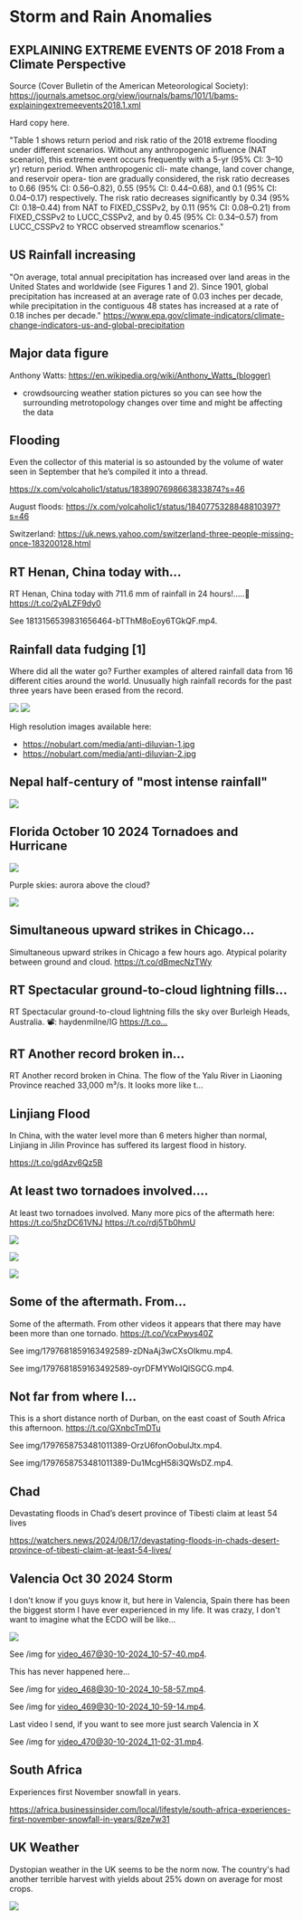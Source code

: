 # Storm and Rain Anomalies

## EXPLAINING EXTREME EVENTS OF 2018 From a Climate Perspective

Source (Cover Bulletin of the American Meteorological Society): https://journals.ametsoc.org/view/journals/bams/101/1/bams-explainingextremeevents2018.1.xml

Hard copy here.

"Table 1 shows return period and risk ratio of the 2018 extreme flooding under different scenarios. Without any anthropogenic influence (NAT scenario), this extreme event occurs frequently with a 5-yr (95% CI: 3–10 yr) return period. When anthropogenic cli- mate change, land cover change, and reservoir opera- tion are gradually considered, the risk ratio decreases to 0.66 (95% CI: 0.56–0.82), 0.55 (95% CI: 0.44–0.68), and 0.1 (95% CI: 0.04–0.17) respectively. The risk ratio decreases significantly by 0.34 (95% CI: 0.18–0.44) from NAT to FIXED_CSSPv2, by 0.11 (95% CI: 0.08–0.21) from FIXED_CSSPv2 to LUCC_CSSPv2, and by 0.45 (95% CI: 0.34–0.57) from LUCC_CSSPv2 to YRCC observed streamflow scenarios."

## US Rainfall increasing

"On average, total annual precipitation has increased over land areas in the United States and worldwide (see Figures 1 and 2). Since 1901, global precipitation has increased at an average rate of 0.03 inches per decade, while precipitation in the contiguous 48 states has increased at a rate of 0.18 inches per decade." https://www.epa.gov/climate-indicators/climate-change-indicators-us-and-global-precipitation

## Major data figure

Anthony Watts: https://en.wikipedia.org/wiki/Anthony_Watts_(blogger)
- crowdsourcing weather station pictures so you can see how the surrounding metrotopology changes over time and might be affecting the data

## Flooding

Even the collector of this material is so astounded by the volume of water seen in September that he’s compiled it into a thread. 

https://x.com/volcaholic1/status/1838907698663833874?s=46

August floods: https://x.com/volcaholic1/status/1840775328848810397?s=46

Switzerland: https://uk.news.yahoo.com/switzerland-three-people-missing-once-183200128.html

## RT Henan, China today with...

RT Henan, China today with 711.6 mm of rainfall in 24 hours!.....🌊 https://t.co/2yALZF9dy0

See 1813156539831656464-bTThM8oEoy6TGkQF.mp4.

## Rainfall data fudging [1]

Where did all the water go? Further examples of altered rainfall data from 16 different cities around the world. Unusually high rainfall records for the past three years have been erased from the record.

![](img/anti-diluvian1.jpg)
![](img/anti-diluvian2.jpg)

High resolution images available here:
- https://nobulart.com/media/anti-diluvian-1.jpg
- https://nobulart.com/media/anti-diluvian-2.jpg

## Nepal half-century of "most intense rainfall"

![](img/nepal.jpg)

## Florida October 10 2024 Tornadoes and Hurricane

![](img/florida-hurricane.png)

Purple skies: aurora above the cloud?

![](img/purple-skies.jpg)

## Simultaneous upward strikes in Chicago...

Simultaneous upward strikes in Chicago a few hours ago. Atypical polarity between ground and cloud. https://t.co/dBmecNzTWy

## RT Spectacular ground-to-cloud lightning fills...

RT Spectacular ground-to-cloud lightning fills the sky over Burleigh Heads, Australia. 📽: haydenmilne/IG https://t.co…

## RT Another record broken in...

RT Another record broken in China. The flow of the Yalu River in Liaoning Province reached 33,000 m³/s. It looks more like t…

## Linjiang Flood

In China, with the water level more than 6 meters higher than normal, Linjiang in Jilin Province has suffered its largest flood in history.

https://t.co/gdAzv6Qz5B

## At least two tornadoes involved....

At least two tornadoes involved. Many more pics of the aftermath here: https://t.co/5hzDC61VNJ https://t.co/rdj5Tb0hmU

![](img/1798276489043226941-GPTCwz5X0AEFn6O.png)

![](img/1798276489043226941-GPTCz2_XsAAE3hV.png)

![](img/1798276489043226941-GPTC25XW8AA_4oP.jpg)

## Some of the aftermath. From...

Some of the aftermath. From other videos it appears that there may have been more than one tornado. https://t.co/VcxPwys40Z

See img/1797681859163492589-zDNaAj3wCXsOIkmu.mp4.

See img/1797681859163492589-oyrDFMYWoIQlSGCG.mp4.

## Not far from where I...

This is a short distance north of Durban, on the east coast of South Africa this afternoon. https://t.co/GXnbcTmDTu

See img/1797658753481011389-OrzU6fonOobulJtx.mp4.

See img/1797658753481011389-Du1McgH58i3QWsDZ.mp4.

## Chad

Devastating floods in Chad’s desert province of Tibesti claim at least 54 lives

https://watchers.news/2024/08/17/devastating-floods-in-chads-desert-province-of-tibesti-claim-at-least-54-lives/

## Valencia Oct 30 2024 Storm

I don't know if you guys know it, but here in Valencia, Spain there has been the biggest storm I have ever experienced in my life. It was crazy, I don't want to imagine what the ECDO will be like...

![](img/photo_5777@30-10-2024_10-57-18.jpg)

See /img for video_467@30-10-2024_10-57-40.mp4.

This has never happened here...

See /img for video_468@30-10-2024_10-58-57.mp4.

See /img for video_469@30-10-2024_10-59-14.mp4.

Last video I send, if you want to see more just search Valencia in X

See /img for video_470@30-10-2024_11-02-31.mp4.

## South Africa

Experiences first November snowfall in years.

https://africa.businessinsider.com/local/lifestyle/south-africa-experiences-first-november-snowfall-in-years/8ze7w31

## UK Weather

Dystopian weather in the UK seems to be the norm now. The country's had another terrible harvest with yields about 25% down on average for most crops.

![](img/photo_5897@09-11-2024_11-57-28.jpg)


